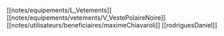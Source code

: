[[notes/equipements/L_Vetements]] [[notes/equipements/vetements/V_VestePolaireNoire]] [[notes/utilisateurs/beneficiaires/maximeChiavaroli]]
[[rodriguesDaniel]]
